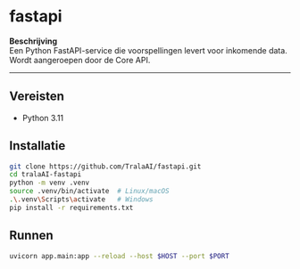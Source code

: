 # fastapi

**Beschrijving**  
Een Python FastAPI-service die voorspellingen levert voor inkomende data. Wordt aangeroepen door de Core API.

---

## Vereisten
- Python 3.11

## Installatie
```bash
git clone https://github.com/TralaAI/fastapi.git
cd tralaAI-fastapi
python -m venv .venv
source .venv/bin/activate  # Linux/macOS
.\.venv\Scripts\activate   # Windows
pip install -r requirements.txt
```
## Runnen
```bash
uvicorn app.main:app --reload --host $HOST --port $PORT
```

